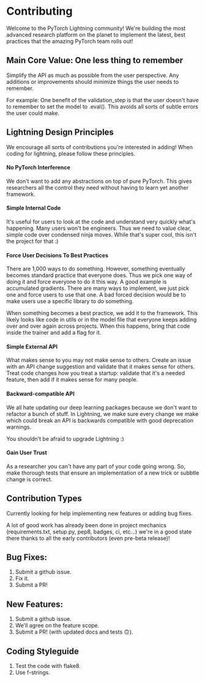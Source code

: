 # Contributing    
Welcome to the PyTorch Lightning community! We're building the most advanced research platform on the planet to implement the latest, best practices that the amazing PyTorch team rolls out!   

## Main Core Value: One less thing to remember    
Simplify the API as much as possible from the user perspective. Any additions or improvements should minimize things the user needs to remember.   

For example: One benefit of the validation_step is that the user doesn't have to remember to set the model to .eval(). This avoids all sorts of subtle errors the user could make.  

## Lightning Design Principles   
We encourage all sorts of contributions you're interested in adding! When coding for lightning, please follow these principles.    
#### No PyTorch Interference   
We don't want to add any abstractions on top of pure PyTorch. This gives researchers all the control they need without having to learn yet another framework.    

#### Simple Internal Code    
It's useful for users to look at the code and understand very quickly what's happening. Many users won't be engineers. Thus we need to value clear, simple code over condensed ninja moves. While that's super cool, this isn't the project for that :)      

#### Force User Decisions To Best Practices    
There are 1,000 ways to do something. However, something eventually becomes standard practice that everyone does. Thus we pick one way of doing it and force everyone to do it this way. A good example is accumulated gradients. There are many ways to implement, we just pick one and force users to use that one. A bad forced decision would be to make users use a specific library to do something.    

When something becomes a best practice, we add it to the framework. This likely looks like code in utils or in the model file that everyone keeps adding over and over again across projects. When this happens, bring that code inside the trainer and add a flag for it.

#### Simple External API    
What makes sense to you may not make sense to others. Create an issue with an API change suggestion and validate that it makes sense for others. Treat code changes how you treat a startup: validate that it's a needed feature, then add if it makes sense for many people. 

#### Backward-compatible API   
We all hate updating our deep learning packages because we don't want to refactor a bunch of stuff. In Lightning, we make sure every change we make which could break an API is backwards compatible with good deprecation warnings.

You shouldn't be afraid to upgrade Lightning :)

#### Gain User Trust    
As a researcher you can't have any part of your code going wrong. So, make thorough tests that ensure an implementation of a new trick or subbtle change is correct.    

## Contribution Types    
Currently looking for help implementing new features or adding bug fixes. 

A lot of good work has already been done in project mechanics (requirements.txt, setup.py, pep8, badges, ci, etc...) we're in a good state there thanks to all the early contributors (even pre-beta release)!   

## Bug Fixes:  
1. Submit a github issue.   
2. Fix it.  
3. Submit a PR! 

## New Features:  
1. Submit a github issue.   
2. We'll agree on the feature scope.     
3. Submit a PR! (with updated docs and tests 🙃).   

## Coding Styleguide
1. Test the code with flake8.
2. Use f-strings.
